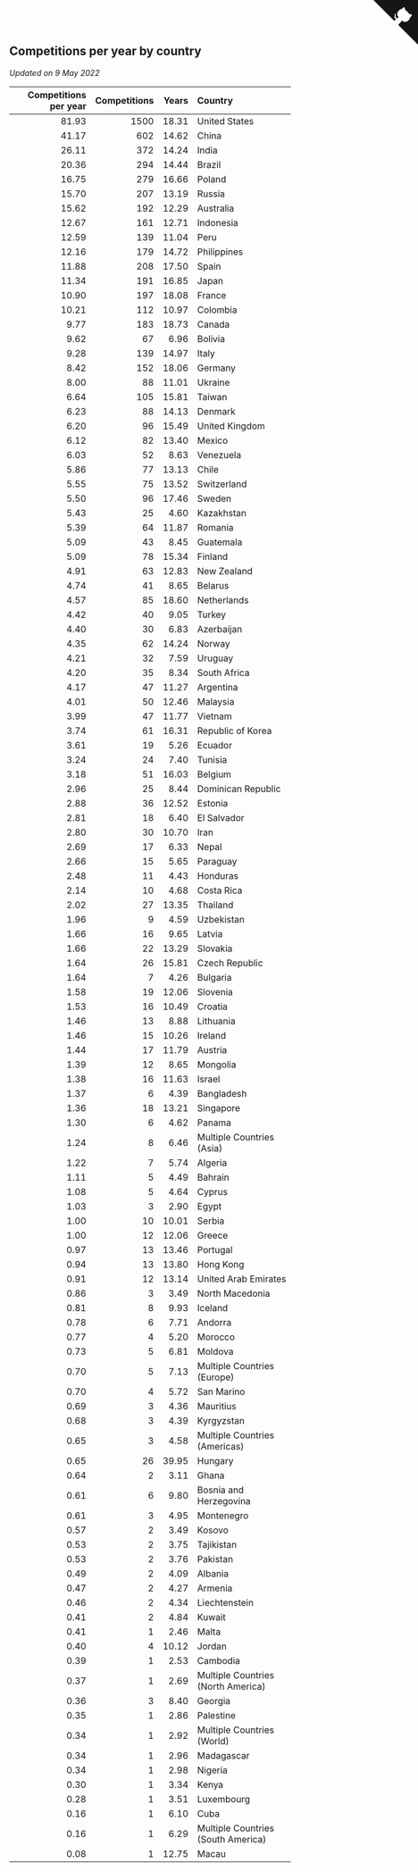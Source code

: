 ## Competitions per year by country

*Updated on  9 May 2022*

| Competitions per year | Competitions | Years | Country |
| ---: | ---: | ---: | :--- |
| 81.93 | 1500 | 18.31 | United States |
| 41.17 | 602 | 14.62 | China |
| 26.11 | 372 | 14.24 | India |
| 20.36 | 294 | 14.44 | Brazil |
| 16.75 | 279 | 16.66 | Poland |
| 15.70 | 207 | 13.19 | Russia |
| 15.62 | 192 | 12.29 | Australia |
| 12.67 | 161 | 12.71 | Indonesia |
| 12.59 | 139 | 11.04 | Peru |
| 12.16 | 179 | 14.72 | Philippines |
| 11.88 | 208 | 17.50 | Spain |
| 11.34 | 191 | 16.85 | Japan |
| 10.90 | 197 | 18.08 | France |
| 10.21 | 112 | 10.97 | Colombia |
| 9.77 | 183 | 18.73 | Canada |
| 9.62 | 67 | 6.96 | Bolivia |
| 9.28 | 139 | 14.97 | Italy |
| 8.42 | 152 | 18.06 | Germany |
| 8.00 | 88 | 11.01 | Ukraine |
| 6.64 | 105 | 15.81 | Taiwan |
| 6.23 | 88 | 14.13 | Denmark |
| 6.20 | 96 | 15.49 | United Kingdom |
| 6.12 | 82 | 13.40 | Mexico |
| 6.03 | 52 | 8.63 | Venezuela |
| 5.86 | 77 | 13.13 | Chile |
| 5.55 | 75 | 13.52 | Switzerland |
| 5.50 | 96 | 17.46 | Sweden |
| 5.43 | 25 | 4.60 | Kazakhstan |
| 5.39 | 64 | 11.87 | Romania |
| 5.09 | 43 | 8.45 | Guatemala |
| 5.09 | 78 | 15.34 | Finland |
| 4.91 | 63 | 12.83 | New Zealand |
| 4.74 | 41 | 8.65 | Belarus |
| 4.57 | 85 | 18.60 | Netherlands |
| 4.42 | 40 | 9.05 | Turkey |
| 4.40 | 30 | 6.83 | Azerbaijan |
| 4.35 | 62 | 14.24 | Norway |
| 4.21 | 32 | 7.59 | Uruguay |
| 4.20 | 35 | 8.34 | South Africa |
| 4.17 | 47 | 11.27 | Argentina |
| 4.01 | 50 | 12.46 | Malaysia |
| 3.99 | 47 | 11.77 | Vietnam |
| 3.74 | 61 | 16.31 | Republic of Korea |
| 3.61 | 19 | 5.26 | Ecuador |
| 3.24 | 24 | 7.40 | Tunisia |
| 3.18 | 51 | 16.03 | Belgium |
| 2.96 | 25 | 8.44 | Dominican Republic |
| 2.88 | 36 | 12.52 | Estonia |
| 2.81 | 18 | 6.40 | El Salvador |
| 2.80 | 30 | 10.70 | Iran |
| 2.69 | 17 | 6.33 | Nepal |
| 2.66 | 15 | 5.65 | Paraguay |
| 2.48 | 11 | 4.43 | Honduras |
| 2.14 | 10 | 4.68 | Costa Rica |
| 2.02 | 27 | 13.35 | Thailand |
| 1.96 | 9 | 4.59 | Uzbekistan |
| 1.66 | 16 | 9.65 | Latvia |
| 1.66 | 22 | 13.29 | Slovakia |
| 1.64 | 26 | 15.81 | Czech Republic |
| 1.64 | 7 | 4.26 | Bulgaria |
| 1.58 | 19 | 12.06 | Slovenia |
| 1.53 | 16 | 10.49 | Croatia |
| 1.46 | 13 | 8.88 | Lithuania |
| 1.46 | 15 | 10.26 | Ireland |
| 1.44 | 17 | 11.79 | Austria |
| 1.39 | 12 | 8.65 | Mongolia |
| 1.38 | 16 | 11.63 | Israel |
| 1.37 | 6 | 4.39 | Bangladesh |
| 1.36 | 18 | 13.21 | Singapore |
| 1.30 | 6 | 4.62 | Panama |
| 1.24 | 8 | 6.46 | Multiple Countries (Asia) |
| 1.22 | 7 | 5.74 | Algeria |
| 1.11 | 5 | 4.49 | Bahrain |
| 1.08 | 5 | 4.64 | Cyprus |
| 1.03 | 3 | 2.90 | Egypt |
| 1.00 | 10 | 10.01 | Serbia |
| 1.00 | 12 | 12.06 | Greece |
| 0.97 | 13 | 13.46 | Portugal |
| 0.94 | 13 | 13.80 | Hong Kong |
| 0.91 | 12 | 13.14 | United Arab Emirates |
| 0.86 | 3 | 3.49 | North Macedonia |
| 0.81 | 8 | 9.93 | Iceland |
| 0.78 | 6 | 7.71 | Andorra |
| 0.77 | 4 | 5.20 | Morocco |
| 0.73 | 5 | 6.81 | Moldova |
| 0.70 | 5 | 7.13 | Multiple Countries (Europe) |
| 0.70 | 4 | 5.72 | San Marino |
| 0.69 | 3 | 4.36 | Mauritius |
| 0.68 | 3 | 4.39 | Kyrgyzstan |
| 0.65 | 3 | 4.58 | Multiple Countries (Americas) |
| 0.65 | 26 | 39.95 | Hungary |
| 0.64 | 2 | 3.11 | Ghana |
| 0.61 | 6 | 9.80 | Bosnia and Herzegovina |
| 0.61 | 3 | 4.95 | Montenegro |
| 0.57 | 2 | 3.49 | Kosovo |
| 0.53 | 2 | 3.75 | Tajikistan |
| 0.53 | 2 | 3.76 | Pakistan |
| 0.49 | 2 | 4.09 | Albania |
| 0.47 | 2 | 4.27 | Armenia |
| 0.46 | 2 | 4.34 | Liechtenstein |
| 0.41 | 2 | 4.84 | Kuwait |
| 0.41 | 1 | 2.46 | Malta |
| 0.40 | 4 | 10.12 | Jordan |
| 0.39 | 1 | 2.53 | Cambodia |
| 0.37 | 1 | 2.69 | Multiple Countries (North America) |
| 0.36 | 3 | 8.40 | Georgia |
| 0.35 | 1 | 2.86 | Palestine |
| 0.34 | 1 | 2.92 | Multiple Countries (World) |
| 0.34 | 1 | 2.96 | Madagascar |
| 0.34 | 1 | 2.98 | Nigeria |
| 0.30 | 1 | 3.34 | Kenya |
| 0.28 | 1 | 3.51 | Luxembourg |
| 0.16 | 1 | 6.10 | Cuba |
| 0.16 | 1 | 6.29 | Multiple Countries (South America) |
| 0.08 | 1 | 12.75 | Macau |


<a href="https://github.com/JustinTimeCuber/wca_statistics" class="github-corner" aria-label="View source on Github"><svg width="80" height="80" viewBox="0 0 250 250" style="fill:#151513; color:#fff; position: absolute; top: 0; border: 0; right: 0;" aria-hidden="true"><path d="M0,0 L115,115 L130,115 L142,142 L250,250 L250,0 Z"></path><path d="M128.3,109.0 C113.8,99.7 119.0,89.6 119.0,89.6 C122.0,82.7 120.5,78.6 120.5,78.6 C119.2,72.0 123.4,76.3 123.4,76.3 C127.3,80.9 125.5,87.3 125.5,87.3 C122.9,97.6 130.6,101.9 134.4,103.2" fill="currentColor" style="transform-origin: 130px 106px;" class="octo-arm"></path><path d="M115.0,115.0 C114.9,115.1 118.7,116.5 119.8,115.4 L133.7,101.6 C136.9,99.2 139.9,98.4 142.2,98.6 C133.8,88.0 127.5,74.4 143.8,58.0 C148.5,53.4 154.0,51.2 159.7,51.0 C160.3,49.4 163.2,43.6 171.4,40.1 C171.4,40.1 176.1,42.5 178.8,56.2 C183.1,58.6 187.2,61.8 190.9,65.4 C194.5,69.0 197.7,73.2 200.1,77.6 C213.8,80.2 216.3,84.9 216.3,84.9 C212.7,93.1 206.9,96.0 205.4,96.6 C205.1,102.4 203.0,107.8 198.3,112.5 C181.9,128.9 168.3,122.5 157.7,114.1 C157.9,116.9 156.7,120.9 152.7,124.9 L141.0,136.5 C139.8,137.7 141.6,141.9 141.8,141.8 Z" fill="currentColor" class="octo-body"></path></svg></a><style>.github-corner:hover .octo-arm{animation:octocat-wave 560ms ease-in-out}@keyframes octocat-wave{0%,100%{transform:rotate(0)}20%,60%{transform:rotate(-25deg)}40%,80%{transform:rotate(10deg)}}@media (max-width:500px){.github-corner:hover .octo-arm{animation:none}.github-corner .octo-arm{animation:octocat-wave 560ms ease-in-out}}</style>
